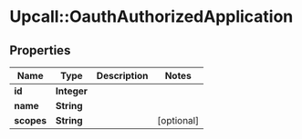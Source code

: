 # Upcall::OauthAuthorizedApplication

## Properties
Name | Type | Description | Notes
------------ | ------------- | ------------- | -------------
**id** | **Integer** |  | 
**name** | **String** |  | 
**scopes** | **String** |  | [optional] 


